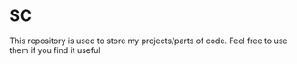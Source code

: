 # SC

This repository is used to store my projects/parts of code. Feel free to use them if you find it useful
